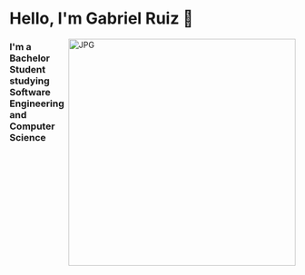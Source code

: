 # Hello, I'm Gabriel Ruiz 👋

<img align='right' alt='JPG' src="https://www.pngitem.com/pimgs/m/376-3767417_transparent-computer-programming-png-png-download.png" width = "400"/>

### I'm a Bachelor Student studying Software Engineering and Computer Science 

<!--
**Garuizbido/Garuizbido** is a ✨ _special_ ✨ repository because its `README.md` (this file) appears on your GitHub profile.

Here are some ideas to get you started:

- 🔭 I’m currently working on ...
- 🌱 I’m currently learning ...
- 👯 I’m looking to collaborate on ...
- 🤔 I’m looking for help with ...
- 💬 Ask me about ...
- 📫 How to reach me: ...
- 😄 Pronouns: ...
- ⚡ Fun fact: ...
-->
